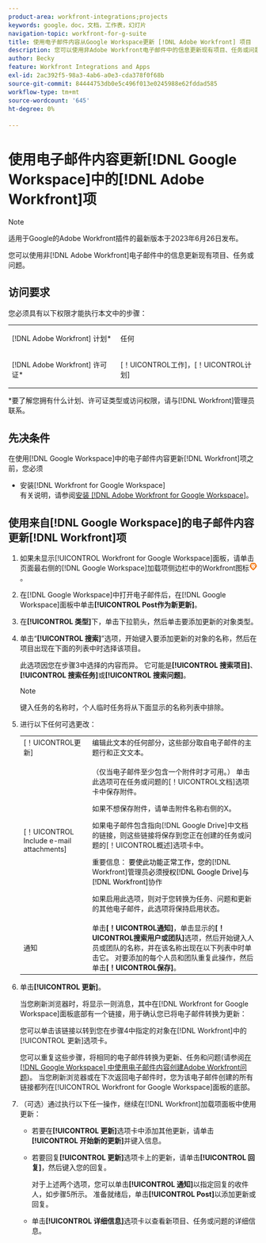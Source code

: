 ```yaml
---
product-area: workfront-integrations;projects
keywords: google，doc，文档，工作表，幻灯片
navigation-topic: workfront-for-g-suite
title: 使用电子邮件内容从Google Workspace更新 [!DNL Adobe Workfront] 项目
description: 您可以使用非Adobe Workfront电子邮件中的信息更新现有项目、任务或问题。
author: Becky
feature: Workfront Integrations and Apps
exl-id: 2ac392f5-98a3-4ab6-a0e3-cda378f0f68b
source-git-commit: 84444753db0e5c496f013e0245988e62fddad585
workflow-type: tm+mt
source-wordcount: '645'
ht-degree: 0%

---
```


# 使用电子邮件内容更新[!DNL Google Workspace]中的[!DNL Adobe Workfront]项

>[!NOTE]
>
>适用于Google的Adobe Workfront插件的最新版本于2023年6月26日发布。

您可以使用非[!DNL Adobe Workfront]电子邮件中的信息更新现有项目、任务或问题。

## 访问要求

您必须具有以下权限才能执行本文中的步骤：

<table style="table-layout:auto"> 
 <col> 
 <col> 
 <tbody> 
  <tr> 
   <td role="rowheader">[!DNL Adobe Workfront] 计划*</td> 
   <td> <p>任何</p> </td> 
  </tr> 
  <tr> 
   <td role="rowheader">[!DNL Adobe Workfront] 许可证*</td> 
   <td> <p>[！UICONTROL工作]，[！UICONTROL计划]</p> </td> 
  </tr> 
 </tbody> 
</table>

&#42;要了解您拥有什么计划、许可证类型或访问权限，请与[!DNL Workfront]管理员联系。

## 先决条件

在使用[!DNL Google Workspace]中的电子邮件内容更新[!DNL Workfront]项之前，您必须

* 安装[!DNL Workfront for Google Workspace]\
   有关说明，请参阅[安装 [!DNL Adobe Workfront for Google Workspace]](../../workfront-integrations-and-apps/workfront-for-g-suite/install-workfront-for-gsuite.md)。

## 使用来自[!DNL Google Workspace]的电子邮件内容更新[!DNL Workfront]项

1. 如果未显示[!UICONTROL Workfront for Google Workspace]面板，请单击页面最右侧的[!DNL Google Workspace]加载项侧边栏中的Workfront图标![](assets/wf-lion-icon.png)。
1. 在[!DNL Google Workspace]中打开电子邮件后，在[!DNL Google Workspace]面板中单击&#x200B;**[!UICONTROL Post作为新更新]**。
1. 在&#x200B;**[!UICONTROL 类型]**&#x200B;下，单击下拉箭头，然后单击要添加更新的对象类型。
1. 单击“**[!UICONTROL 搜索]**”选项，开始键入要添加更新的对象的名称，然后在项目出现在下面的列表中时选择该项目。

   此选项因您在步骤3中选择的内容而异。 它可能是&#x200B;**[!UICONTROL 搜索项目]**、**[!UICONTROL 搜索任务]**&#x200B;或&#x200B;**[!UICONTROL 搜索问题]**。

   >[!NOTE]
   >
   >键入任务的名称时，个人临时任务将从下面显示的名称列表中排除。

1. 进行以下任何可选更改：

   <table style="table-layout:auto"> 
    <col> 
    <col> 
    <tbody> 
     <tr> 
      <td role="rowheader">[！UICONTROL更新]</td> 
      <td>编辑此文本的任何部分，这些部分取自电子邮件的主题行和正文文本。</td> 
     </tr> 
     <tr data-mc-conditions=""> 
      <td role="rowheader">[！UICONTROL Include e-mail attachments]</td> 
      <td><p>（仅当电子邮件至少包含一个附件时才可用。） 单击此选项可在任务或问题的[！UICONTROL文档]选项卡中保存附件。 </p><p>如果不想保存附件，请单击附件名称右侧的X。 </p><p>如果电子邮件包含指向[!DNL Google Drive]中文档的链接，则这些链接将保存到您正在创建的任务或问题的[！UICONTROL概述]选项卡中。 </p><p>重要信息： <span style="color: #ff1493;"><span style="color: #000000;">要使此功能正常工作，您的</span></span>[!DNL Workfront]管理员<span style="color: #ff1493;"><span style="color: #000000;">必须授权[!DNL Google Drive]与[!DNL Workfront]</span></span>协作</p>
      <p>如果启用此选项，则对于您转换为任务、问题和更新的其他电子邮件，此选项将保持启用状态。</p></td> 
     </tr> 
     <tr data-mc-conditions=""> 
      <td role="rowheader">通知</td> 
      <td>单击<strong>[！UICONTROL通知]</strong>，单击显示的<strong>[！UICONTROL搜索用户或团队]</strong>选项，然后开始键入人员或团队的名称，并在该名称出现在以下列表中时单击它。 对要添加的每个人员和团队重复此操作，然后单击<strong>[！UICONTROL保存]</strong>。</td> 
     </tr> 
    </tbody> 
   </table>

1. 单击&#x200B;**[!UICONTROL 更新]**。

   当您刷新浏览器时，将显示一则消息，其中在[!DNL Workfront for Google Workspace]面板底部有一个链接，用于确认您已将电子邮件转换为更新：

   您可以单击该链接以转到您在步骤4中指定的对象在[!DNL Workfront]中的[!UICONTROL 更新]选项卡。

   您可以重复这些步骤，将相同的电子邮件转换为更新、任务和问题(请参阅[在 [!DNL Google Workspace] 中使用电子邮件内容创建Adobe Workfront问题](../../workfront-integrations-and-apps/workfront-for-g-suite/create-wf-issue-in-g-suite-using-email-content.md))。 当您刷新浏览器或在下次返回电子邮件时，您为该电子邮件创建的所有链接都列在[!UICONTROL Workfront for Google Workspace]面板的底部。

1. （可选）通过执行以下任一操作，继续在[!DNL Workfront]加载项面板中使用更新：

   * 若要在&#x200B;**[!UICONTROL 更新]**&#x200B;选项卡中添加其他更新，请单击&#x200B;**[!UICONTROL 开始新的更新]**&#x200B;并键入信息。

   * 若要回复&#x200B;**[!UICONTROL 更新]**&#x200B;选项卡上的更新，请单击&#x200B;**[!UICONTROL 回复]**，然后键入您的回复。

     对于上述两个选项，您可以单击&#x200B;**[!UICONTROL 通知]**&#x200B;以指定回复的收件人，如步骤5所示。 准备就绪后，单击&#x200B;**[!UICONTROL Post]**&#x200B;以添加更新或回复。

   * 单击&#x200B;**[!UICONTROL 详细信息]**&#x200B;选项卡以查看新项目、任务或问题的详细信息。
